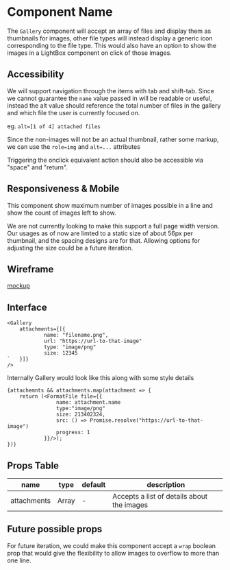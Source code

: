 # Component Name

The `Gallery` component will accept an array of files and display them as
thumbnails for images, other file types will instead display a generic icon
corresponding to the file type. This would also have an option to show the
images in a LightBox component on click of those images.

## Accessibility

We will support navigation through the items with tab and shift-tab. Since we
cannot guarantee the `name` value passed in will be readable or useful, instead
the alt value should reference the total number of files in the gallery and
which file the user is currently focused on.

eg. `alt=[1 of 4] attached files`

Since the non-images will not be an actual thumbnail, rather some markup, we can
use the `role=img` and `alt=...` attributes

Triggering the onclick equivalent action should also be accessible via "space"
and "return".

## Responsiveness & Mobile

This component show maximum number of images possible in a line and show the
count of images left to show.

We are not currently looking to make this support a full page width version. Our
usages as of now are limted to a static size of about 56px per thumbnail, and
the spacing designs are for that. Allowing options for adjusting the size could
be a future iteration.

## Wireframe

[mockup](mockup.png)

## Interface

```
<Gallery
    attachments={[{
            name: "filename.png",
            url: "https://url-to-that-image"
            type: "image/png"
            size: 12345
`   }]}
/>
```

Internally Gallery would look like this along with some style details

```
{attachemnts && attachments.map(attachment => {
    return (<FormatFile file={{
                name: attachment.name
                type:"image/png"
                size: 213402324,
                src: () => Promise.resolve("https://url-to-that-image")
                progress: 1
            }}/>);
})}
```

## Props Table

| name        | type  | default | description                                |
| ----------- | ----- | ------- | ------------------------------------------ |
| attachments | Array | -       | Accepts a list of details about the images |

## Future possible props

For future iteration, we could make this component accept a `wrap` boolean prop
that would give the flexibility to allow images to overflow to more than one
line.
